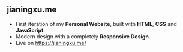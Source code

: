 ## jianingxu.me
- First iteration of my **Personal Website**, built with **HTML**, **CSS** and **JavaScript**.
- Modern design with a completely **Responsive Design**.
- Live on https://jianingxu.me/
